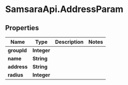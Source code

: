 # SamsaraApi.AddressParam

## Properties
Name | Type | Description | Notes
------------ | ------------- | ------------- | -------------
**groupId** | **Integer** |  | 
**name** | **String** |  | 
**address** | **String** |  | 
**radius** | **Integer** |  | 


